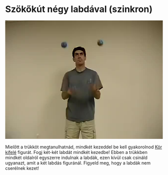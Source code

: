 # Szökőkút négy labdával (szinkron)

![foursynchronous](/resources/videos/poster/foursynchronous.jpg)

Mielőtt a trükköt megtanulhatnád, mindkét kezeddel be kell gyakorolnod [Kör kifelé](kor-kifele.md) figurát. Fogj két-két labdát mindkét kezedbe! Ebben a trükkben mindkét oldalról egyszerre indulnak a labdák, ezen kívül csak csináld ugyanazt, amit a két labdás figuránál. Figyeld meg, hogy a labdák nem cserélnek kezet!


